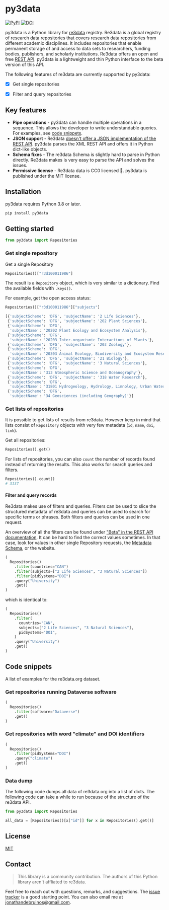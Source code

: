 # py3data

[![PyPI](https://img.shields.io/pypi/v/py3data)](https://pypi.org/project/py3data/) [![DOI](https://zenodo.org/badge/670666682.svg)](https://zenodo.org/badge/latestdoi/670666682)

py3data is a Python library for [re3data](https://re3data.org/) registry.
Re3data is a global registry of research data repositories that covers
research data repositories from different academic disciplines. It includes
repositories that enable permanent storage of and access to data sets to
researchers, funding bodies, publishers, and scholarly institutions. Re3data
offers an open and free [REST API](https://www.re3data.org/api/doc). py3data
is a lightweight and thin Python interface to the beta version of this API.

The following features of re3data are currently supported by py3data:

- [x] Get single repositories
- [x] Filter and query repositories


## Key features

- **Pipe operations** - py3data can handle multiple operations in a sequence. This allows the developer to write understandable queries. For examples, see [code snippets](#code-snippets).
- **JSON support** - Re3data [doesn't offer a JSON implementation of the REST API](https://www.re3data.org/api/doc). py3data parses the XML REST API and offers it in Python dict-like objects.
- **Schema fixes** - The re3data Schema is slightly hard to parse in Python directly. Re3data makes is very easy to parse the API and solves the issues.
- **Permissive license** - Re3data data is CC0 licensed :raised_hands:. py3data is published under the MIT license.

## Installation

py3data requires Python 3.8 or later.

```sh
pip install py3data
```

## Getting started

```python
from py3data import Repositories
```

### Get single repository

Get a single Repository

```python
Repositories()["r3d100011986"]
```

The result is a `Repository` object, which is very similar to a dictionary. Find the available fields with `.keys()`.

For example, get the open access status:

```python
Repositories()["r3d100011986"]["subjects"]
```

```python
[{'subjectScheme': 'DFG', 'subjectName': '2 Life Sciences'},
 {'subjectScheme': 'DFG', 'subjectName': '202 Plant Sciences'},
 {'subjectScheme': 'DFG',
  'subjectName': '20202 Plant Ecology and Ecosystem Analysis'},
 {'subjectScheme': 'DFG',
  'subjectName': '20203 Inter-organismic Interactions of Plants'},
 {'subjectScheme': 'DFG', 'subjectName': '203 Zoology'},
 {'subjectScheme': 'DFG',
  'subjectName': '20303 Animal Ecology, Biodiversity and Ecosystem Research'},
 {'subjectScheme': 'DFG', 'subjectName': '21 Biology'},
 {'subjectScheme': 'DFG', 'subjectName': '3 Natural Sciences'},
 {'subjectScheme': 'DFG',
  'subjectName': '313 Atmospheric Science and Oceanography'},
 {'subjectScheme': 'DFG', 'subjectName': '318 Water Research'},
 {'subjectScheme': 'DFG',
  'subjectName': '31801 Hydrogeology, Hydrology, Limnology, Urban Water Management, Water Chemistry, Integrated Water Resources Management'},
 {'subjectScheme': 'DFG',
  'subjectName': '34 Geosciences (including Geography)'}]
```

### Get lists of repositories

It is possible to get lists of results from re3data. However keep in mind that
lists consist of `Repository` objects with very few metadata (`id`, `name`,
`doi`, `link`).

Get all repositories:

```python
Repositories().get()
```

For lists of repositories, you can also `count` the number of records found
instead of returning the results. This also works for search queries and
filters.

```python
Repositories().count()
# 3137
```

#### Filter and query records

Re3data makes use of filters and queries. Filters can be used to slice the
structured metadata of re3data and queries can be used to search for specific
terms or phrases. Both filters and queries can be used in one request.

An overview of all the filters can be found under ["Beta" in the REST API
documentation](https://www.re3data.org/api/doc). It can be hard to find the
correct values sometimes. In that case, look for values in other single
Repository requests, the [Metadata Schema](https://www.re3data.org/schema), or the website.

```python
(
  Repositories()
    .filter(countries="CAN")
    .filter(subjects=["2 Life Sciences", "3 Natural Sciences"])
    .filter(pidSystems="DOI")
    .query("University")
    .get()
)
```

which is identical to:

```python
(
  Repositories()
    .filter(
      countries="CAN",
      subjects=["2 Life Sciences", "3 Natural Sciences"],
      pidSystems="DOI",
    )
    .query("University")
    .get()
)
```

## Code snippets

A list of examples for the re3data.org dataset.

### Get repositories running Dataverse software

```python
(
  Repositories()
    .filter(software="Dataverse")
    .get()
)
```

### Get repositories with word "climate" and DOI identifiers

```python
(
  Repositories()
    .filter(pidSystems="DOI")
    .query("climate")
    .get()
)
```

### Data dump

The following code dumps all data of re3data.org into a list of dicts. The
following code can take a while to run because of the structure of the
re3data API.

```python
from py3data import Repositories

all_data = [Repositories()[x["id"]] for x in Repositories().get()]

```

## License

[MIT](/LICENSE)

## Contact

> This library is a community contribution. The authors of this Python library aren't affliated to re3data.

Feel free to reach out with questions, remarks, and suggestions. The
[issue tracker](/issues) is a good starting point. You can also email me at
[jonathandebruinos@gmail.com](mailto:jonathandebruinos@gmail.com).

